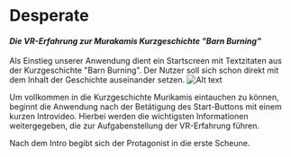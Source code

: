 # Desperate
#### *Die VR-Erfahrung zur Murakamis Kurzgeschichte "Barn Burning"*

Als Einstieg unserer Anwendung dient ein Startscreen mit Textzitaten aus der Kurzgeschichte "Barn Burning". Der Nutzer soll sich schon direkt mit dem Inhalt der Geschichte auseinander setzen.
![Alt text](https://github.com/moran284/desperate/blob/master/assets/Startscreen.JPG "Optional title")

Um vollkommen in die Kurzgeschichte Murikamis eintauchen zu können, beginnt die Anwendung nach der Betätigung des Start-Buttons mit einem kurzen Introvideo. Hierbei werden die wichtigsten Informationen weitergegeben, die zur Aufgabenstellung der VR-Erfahrung führen. 

Nach dem Intro begibt sich der Protagonist in die erste Scheune. 

